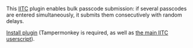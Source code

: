 This [IITC](https://iitc.me/) plugin enables bulk passcode submission: if several passcodes are entered simultaneously, it submits them consecutively with random delays.

[Install plugin](https://raw.githubusercontent.com/artli/iitc-plugin-bulk-passcodes/latestRelease/bulk-passcodes.user.js) (Tampermonkey is required, as well as [the main IITC userscript](https://static.iitc.me/build/release/total-conversion-build.user.js)).
